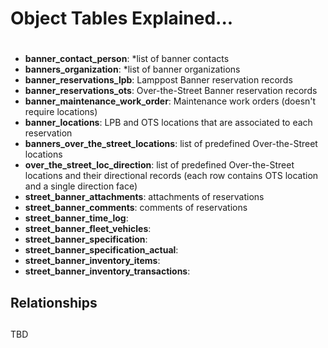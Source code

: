 # Object Tables Explained...<h1>

- **banner_contact_person**: *list of banner contacts
- **banners_organization**: *list of banner organizations
- **banner_reservations_lpb**: Lamppost Banner reservation records
- **banner_reservations_ots**: Over-the-Street Banner reservation records
- **banner_maintenance_work_order**: Maintenance work orders (doesn't require locations)
- **banner_locations**: LPB and OTS locations that are associated to each reservation
- **banners_over_the_street_locations**: list of predefined Over-the-Street locations
- **over_the_street_loc_direction**: list of predefined Over-the-Street locations and their directional records (each row contains OTS location and a single direction face)
- **street_banner_attachments**: attachments of reservations
- **street_banner_comments**: comments of reservations
- **street_banner_time_log**: 
- **street_banner_fleet_vehicles**:
- **street_banner_specification**:
- **street_banner_specification_actual**:
- **street_banner_inventory_items**:
- **street_banner_inventory_transactions**:

## Relationships <h2>
TBD
